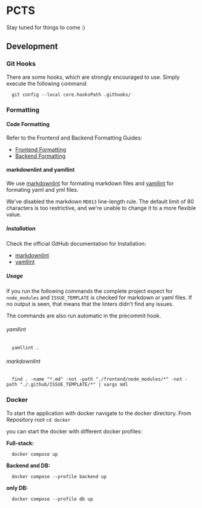 # PCTS

Stay tuned for things to come :)

## Development

### Git Hooks

There are some hooks, which are strongly encouraged to use. Simply execute the following command:

```shell
  git config --local core.hooksPath .githooks/
```

### Formatting

#### Code Formatting

Refer to the Frontend and Backend Formatting Guides:

- [Frontend Formatting](frontend/README.md)
- [Backend Formatting](backend/README.md)

#### markdownlint and yamllint

We use [markdownlint](https://github.com/markdownlint/markdownlint) for formating markdown files
and [yamllint](https://github.com/adrienverge/yamllint) for formating yaml and yml files.

We've disabled the markdown `MD013` line-length rule. The default limit of 80 characters is too restrictive, and we're unable to change it to a more flexible value.

##### Installation

Check the official GitHub documentation for Installation:

- [markdownlint](https://github.com/markdownlint/markdownlint#installation)
- [yamllint](https://github.com/adrienverge/yamllint#installation)

##### Usage

If you run the following commands the complete project expect for `node_modules` and `ISSUE_TEMPLATE` is checked for markdown or yaml files.
If no output is seen, that means that the linters didn't find any issues.

The commands are also run automatic in the precommit hook.

###### yamllint

```shell
  yamllint .
```

###### markdownlint

```shell
  find . -name "*.md" -not -path "./frontend/node_modules/*" -not -path "./.github/ISSUE_TEMPLATE/*" | xargs mdl
```

### Docker

To start the application with docker navigate to the docker directory.
From Repository root `cd docker`

you can start the docker with different docker profiles:

**Full-stack:**

```shell
  docker compose up
```

**Backend and DB:**

```shell
  docker compose --profile backend up
```

**only DB:**

```shell
  docker compose --profile db up
```
